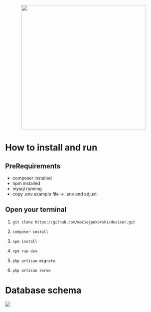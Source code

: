 
<p  align="center"><a  href="https://laravel.com"  target="_blank"><img  src="https://raw.githubusercontent.com/laravel/art/master/logo-lockup/5%20SVG/2%20CMYK/1%20Full%20Color/laravel-logolockup-cmyk-red.svg"  width="400"></a></p>

  

# How to install and run

  

## PreRequirements
* composer installed
* npm installed
* mysql running
* copy .env.example file -> .env and adjust

  

## Open your terminal


1.  ```git clone https://github.com/maciejpokorski/devicer.git```

2.  ```composer install```

3.  ```npm install```

4.  ```npm run dev```
5. ```php artisan migrate```

6.  ```php artisan serve```

# Database schema


<img  src="https://i.imgur.com/fl0Qn6o.png">